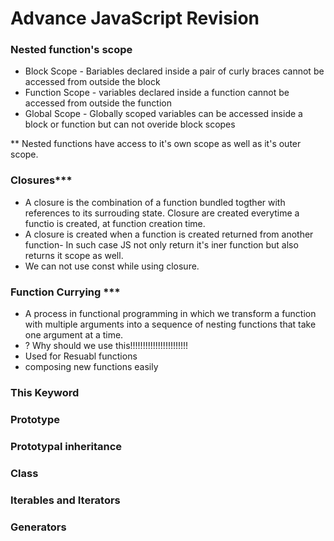 # Advance JavaScript Revision

### Nested function's scope 
- Block Scope - Bariables declared inside a pair of curly braces cannot be accessed from outside the block
- Function Scope - variables declared inside a function cannot be accessed from outside the function
- Global Scope - Globally scoped variables can be accessed inside a block or function but can not overide block scopes

** Nested functions have access to it's own scope as well as it's outer scope.

### Closures***
- A closure is the combination of a function bundled togther with references to its surrouding state. Closure are created everytime a functio is created, at function creation time.
- A closure is created when a function is created returned from another function- In such case JS not only return it's iner function but also returns it scope as well.
- We can not use const while using closure.

### Function Currying ***
- A process in functional programming in which we transform a function with multiple arguments into a sequence of nesting functions that take one argument at a time.
- ? Why should we use this!!!!!!!!!!!!!!!!!!!!!!!
- Used for Resuabl functions
- composing new functions easily

### This Keyword
### Prototype 
### Prototypal inheritance
### Class
### Iterables and Iterators
### Generators